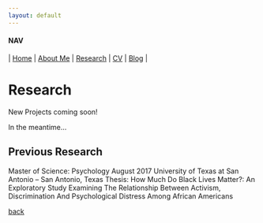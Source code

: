 ```yaml
---
layout: default
---
```

#### NAV

| [Home](./index.html) | [About Me](./about.html) | [Research](./research.html) | [CV](./cv.html)  | [Blog](./blog.html) | 


# Research

New Projects coming soon!

In the meantime...

## Previous Research

Master of Science: Psychology	August 2017
University of Texas at San Antonio – San Antonio, Texas
Thesis: How Much Do Black Lives Matter?: An Exploratory Study Examining The Relationship Between Activism, Discrimination And Psychological Distress Among African Americans







[back](./)
